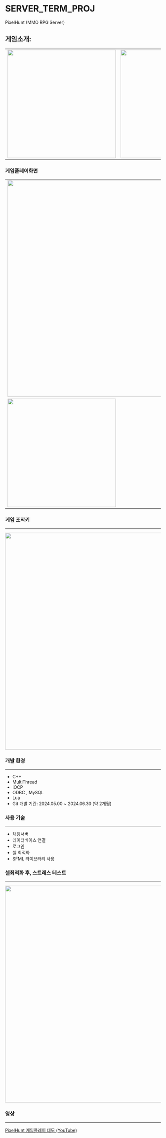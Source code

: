 # SERVER_TERM_PROJ
 PixelHunt (MMO RPG Server)
 
## 게임소개: 

<table>
  <tr>
    <td><img src="https://github.com/user-attachments/assets/dc54be3d-cd9c-4002-afb8-535ab5a88adf" width="350"/></td>
    <td><img src="https://github.com/user-attachments/assets/701f74ff-0030-435d-abc1-c178126850df" width="350"/></td>
  </tr>
</table>

### 게임플레이화면
<table>
  <tr>
    <td><img src="https://github.com/user-attachments/assets/5d8f1c1e-c1e2-46f2-8825-e961c6f3bf8a" width="700"/></td>
  </tr>
  <tr>
    <td><img src="https://github.com/user-attachments/assets/0d1c51f2-36e5-4bfe-b15b-91e5af674ae5" width="350"/></td>
    <td><img src="https://github.com/user-attachments/assets/d322794f-dcd6-4595-8233-4702a1ad8c40" width="350"/></td>
  </tr>
</table>


### 게임 조작키
-----------------------------------------------------------------------------------------------------------------------------------------------------------------------------------
   <td><img src="https://github.com/user-attachments/assets/d8a20d10-3525-49d0-b8d6-f94f53575dc1" width="700"/></td>
   
### 개발 환경
-----------------------------------------------------------------------------------------------------------------------------------------------------------------------------------
- C++
- MultiThread
- IOCP
- ODBC , MySQL
- Lua
- Git
개발 기간: 2024.05.00 ~ 2024.06.30 (약 2개월)

### 사용 기술
-----------------------------------------------------------------------------------------------------------------------------------------------------------------------------------
- 채팅서버 
- 데이터베이스 연결
- 로그인
- 셀 최적화
- SFML 라이브러리 사용

### 셀최적화 후, 스트레스 테스트
-----------------------------------------------------------------------------------------------------------------------------------------------------------------------------------
 <td><img src="https://github.com/user-attachments/assets/ff72b93b-48e0-4132-83ce-3ae38edf0459" width="700"/></td>
 
### 영상
--------------------------------------------------------------------------------------------------------------------------------------------------------------------------------
[PixelHunt 게임플레이 데모 (YouTube)](https://www.youtube.com/watch?v=OwdZjZN88_g)
